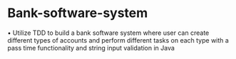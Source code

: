 # Bank-software-system
• Utilize TDD to build a bank software system where user can create different types of accounts and perform different
tasks on each type with a pass time functionality and string input validation in Java
